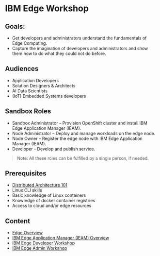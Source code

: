 # IBM Edge Workshop

## Goals:

- Get developers and administrators understand the fundamentals of Edge Computing.
- Capture the imagination of developers and administrators and show them how to do what they could not do before.

## Audiences

- Application Developers
- Solution Designers & Architects
- AI Data Scientists
- (IoT) Embedded Systems developers

## Sandbox Roles

- Sandbox Administrator – Provision OpenShift cluster and install IBM Edge Application Manager (IEAM).
- Node Administrator – Deploy and manage workloads on the edge node.
- Node Owner – Register the edge node with IBM Edge Application Manager (IEAM).
- Developer - Develop and publish service.

> Note: All these roles can be fulfilled by a single person, if needed.

## Prerequisites

- [Distributed Architecture 101](https://www.ibm.com/cloud/blog/understanding-distributed-cloud-architecture-the-basics)
- Linux CLI skills
- Basic knowledge of Linux containers
- Knowledge of docker container registries
- Access to cloud and/or edge resources

## Content

- [Edge Overview](docs/edge-overview.md)
- [IBM Edge Application Manager (IEAM) Overview](docs/ieam-overview.md)
- [IBM Edge Developer Workshop](docs/edge-workshop-developer.md)
- [IBM Edge Admin Workshop](docs/edge-workshop-admin.md)